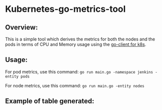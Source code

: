 # Kubernetes-go-metrics-tool

## Overview: 
This is a simple tool which derives the metrics for both the nodes and the pods in terms of CPU and Memory usage using the [go-client for k8s](https://github.com/kubernetes/client-go). 

## Usage:
For pod metrics, use this command:
`go run main.go -namespace jenkins -entity pods`

For node metrics, use this command:
`go run main.go -entity nodes`

## Example of table generated:
